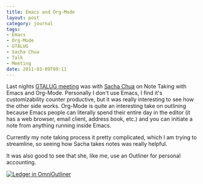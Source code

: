 ```yaml
---
title: Emacs and Org-Mode
layout: post
category: journal
tags:
- Emacs
- Org-Mode
- GTALUG
- Sacha Chua
- Talk
- Meeting
date: 2011-03-09T09:11
---
```


Last nights [GTALUG meeting](http://gtalug.org/wiki/Meetings:2011-03 "GTALUG Meeting for March 2011") was with [Sacha Chua](http://sachachua.com/) on Note Taking with Emacs and Org-Mode. Personally I don't use Emacs, I find it's customizability counter productive, but it was really interesting to see how the other side works. Org-Mode is quite an interesting take on outlining because Emacs people can literally spend their entire day in the editor (it has a web browser, email client, address book, etc.) and you can initiate a note from anything running inside Emacs.

Currently my note taking process it pretty complicated, which I am trying to streamline, so seeing how Sacha takes notes was really helpful.

It was also good to see that she, like me, use an Outliner for personal accounting.

<div class="inline illustration">
	<a href="http://mylesbraithwaite.com/media/uploads/posts/2011-03-09-emacs-and-org-mode/omnioutliner-ledger.png" title="Ledger in OmniOutliner">
		<img src="http://mylesbraithwaite.com/media/uploads/posts/2011-03-09-emacs-and-org-mode/omnioutliner-ledger-small.png" alt="Ledger in OmniOutliner">
	</a>
</div>